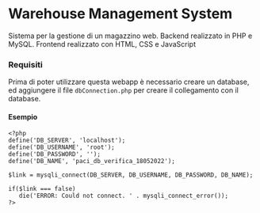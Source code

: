 # Warehouse Management System
 Sistema per la gestione di un magazzino web.
 Backend realizzato in PHP e MySQL.
 Frontend realizzato con HTML, CSS e JavaScript

### Requisiti
 Prima di poter utilizzare questa webapp è necessario creare un database, ed aggiungere il file `dbConnection.php` per creare il collegamento con il database.
 
 #### Esempio
 ```
 <?php
define('DB_SERVER', 'localhost');
define('DB_USERNAME', 'root');
define('DB_PASSWORD', '');
define('DB_NAME', 'paci_db_verifica_18052022');

$link = mysqli_connect(DB_SERVER, DB_USERNAME, DB_PASSWORD, DB_NAME);

if($link === false)
    die('ERROR: Could not connect. ' . mysqli_connect_error());
?>
 ```
